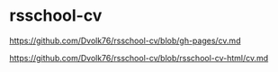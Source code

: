 # rsschool-cv

https://github.com/Dvolk76/rsschool-cv/blob/gh-pages/cv.md

https://github.com/Dvolk76/rsschool-cv/blob/rsschool-cv-html/cv.md
